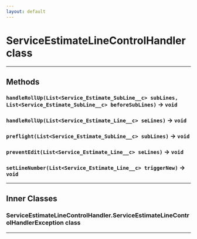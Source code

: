 ```yaml
---
layout: default
---
```

# ServiceEstimateLineControlHandler class
---
## Methods
### `handleRollUp(List<Service_Estimate_SubLine__c> subLines, List<Service_Estimate_SubLine__c> beforeSubLines)` → `void`
### `handleRollUp(List<Service_Estimate_Line__c> seLines)` → `void`
### `preflight(List<Service_Estimate_SubLine__c> subLines)` → `void`
### `preventEdit(List<Service_Estimate_Line__c> seLines)` → `void`
### `setLineNumber(List<Service_Estimate_Line__c> triggerNew)` → `void`
---
## Inner Classes

### ServiceEstimateLineControlHandler.ServiceEstimateLineControlHandlerException class
---

